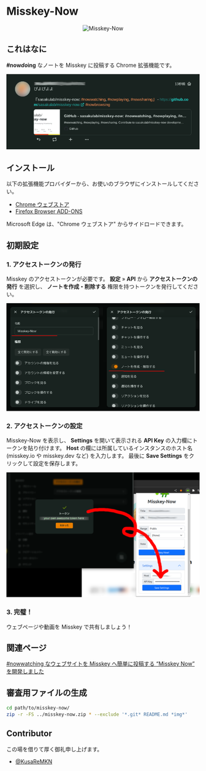 # Misskey-Now

<p align="center">
<img src="https://github.com/sasakulab/misskey-now/raw/main/assets/96x96.png"
	alt="Misskey-Now" width="96" height="96" />
</p>

## これはなに

**\#now*do*ing** なノートを Misskey に投稿する Chrome 拡張機能です。

![#nowdoing](/img/nowdoing.png)

## インストール

以下の拡張機能プロバイダーから、お使いのブラウザにインストールしてください。

- [Chrome ウェブストア](https://chrome.google.com/webstore/detail/misskey-now/gaanhijofgiahpbmjelcfhccepcgbekh)
- [Firefox Browser ADD-ONS](https://addons.mozilla.org/ja/firefox/addon/misskey-now/)

Microsoft Edge は、"Chrome ウェブストア" からサイドロードできます。

## 初期設定

### 1. アクセストークンの発行

Misskey のアクセストークンが必要です。
**設定** » **API** から **アクセストークンの発行** を選択し、
**ノートを作成・削除する** 権限を持つトークンを発行してください。

![アクセストークンの発行](/img/accesstoken.png)

### 2. アクセストークンの設定

Misskey-Now を表示し、
**Settings** を開いて表示される **API Key** の入力欄にトークンを貼り付けます。
**Host** の欄には所属しているインスタンスのホスト名
(misskey.io や misskey.dev など) を入力します。
最後に **Save Settings** をクリックして設定を保存します。

![アクセストークンの設定](/img/pastetoken.png)

### 3. 完璧！

ウェブページや動画を Misskey で共有しましょう！

## 関連ページ

[#nowwatching なウェブサイトを Misskey へ簡単に投稿する “Misskey Now” を開発しました](https://blog.sasakulab.com/tools/misskey-now)

## 審査用ファイルの生成

```sh
cd path/to/misskey-now/
zip -r -FS ../misskey-now.zip * --exclude '*.git* README.md *img*'
```

## Contributor

この場を借りて厚く御礼申し上げます。

- [@KusaReMKN](https://kusaremkn.com/)

